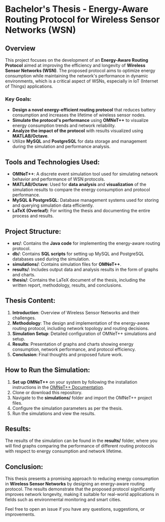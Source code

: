 # Bachelor's Thesis - Energy-Aware Routing Protocol for Wireless Sensor Networks (WSN)

## Overview
This project focuses on the development of an **Energy-Aware Routing Protocol** aimed at improving the efficiency and longevity of **Wireless Sensor Networks (WSN)**. The proposed protocol aims to optimize energy consumption while maintaining the network's performance in dynamic environments, which is a critical aspect of WSNs, especially in IoT (Internet of Things) applications.

### Key Goals:
- **Design a novel energy-efficient routing protocol** that reduces battery consumption and increases the lifetime of wireless sensor nodes.
- **Simulate the protocol's performance** using **OMNeT++** to visualize energy consumption trends and network reliability.
- **Analyze the impact of the protocol** with results visualized using **MATLAB/Octave**.
- Utilize **MySQL** and **PostgreSQL** for data storage and management during the simulation and performance analysis.

## Tools and Technologies Used:
- **OMNeT++**: A discrete event simulation tool used for simulating network behavior and performance of WSN protocols.
- **MATLAB/Octave**: Used for **data analysis** and **visualization** of the simulation results to compare the energy consumption and protocol performance.
- **MySQL & PostgreSQL**: Database management systems used for storing and querying simulation data efficiently.
- **LaTeX (Overleaf)**: For writing the thesis and documenting the entire process and results.

## Project Structure:
- **src/**: Contains the **Java code** for implementing the energy-aware routing protocol.
- **db/**: Contains **SQL scripts** for setting up MySQL and PostgreSQL databases used during the simulation.
- **simulations/**: Contains simulation files for **OMNeT++**.
- **results/**: Includes output data and analysis results in the form of graphs and charts.
- **thesis/**: Contains the LaTeX document of the thesis, including the written report, methodology, results, and conclusions.

## Thesis Content:
1. **Introduction**: Overview of Wireless Sensor Networks and their challenges.
2. **Methodology**: The design and implementation of the energy-aware routing protocol, including network topology and routing decisions.
3. **Simulation Setup**: Detailed configuration of OMNeT++ simulations and setup.
4. **Results**: Presentation of graphs and charts showing energy consumption, network performance, and protocol efficiency.
5. **Conclusion**: Final thoughts and proposed future work.

## How to Run the Simulation:
1. **Set up OMNeT++** on your system by following the installation instructions in the [OMNeT++ Documentation](https://omnetpp.org/doc/).
2. Clone or download this repository.
3. Navigate to the **simulations/** folder and import the OMNeT++ project files.
4. Configure the simulation parameters as per the thesis.
5. Run the simulations and view the results.

## Results:
The results of the simulation can be found in the **results/** folder, where you will find graphs comparing the performance of different routing protocols with respect to energy consumption and network lifetime.

## Conclusion:
This thesis presents a promising approach to reducing energy consumption in **Wireless Sensor Networks** by designing an energy-aware routing protocol. The results demonstrate that the proposed protocol significantly improves network longevity, making it suitable for real-world applications in fields such as environmental monitoring and smart cities.



Feel free to open an issue if you have any questions, suggestions, or improvements.

